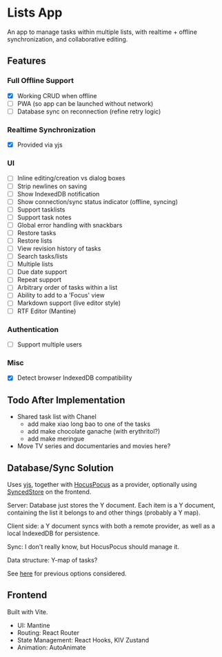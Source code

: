 # Lists App

An app to manage tasks within multiple lists, with realtime + offline synchronization, and collaborative editing.

## Features

### Full Offline Support

- [x] Working CRUD when offline
- [ ] PWA (so app can be launched without network)
- [ ] Database sync on reconnection (refine retry logic)

### Realtime Synchronization

- [x] Provided via yjs

### UI

- [ ] Inline editing/creation vs dialog boxes
- [ ] Strip newlines on saving
- [ ] Show IndexedDB notification
- [ ] Show connection/sync status indicator (offline, syncing)
- [ ] Support tasklists
- [ ] Support task notes
- [ ] Global error handling with snackbars
- [ ] Restore tasks
- [ ] Restore lists
- [ ] View revision history of tasks
- [ ] Search tasks/lists
- [ ] Multiple lists
- [ ] Due date support
- [ ] Repeat support
- [ ] Arbitrary order of tasks within a list
- [ ] Ability to add to a 'Focus' view
- [ ] Markdown support (live editor style)
- [ ] RTF Editor (Mantine)

### Authentication

- [ ] Support multiple users

### Misc

- [x] Detect browser IndexedDB compatibility 

## Todo After Implementation

- Shared task list with Chanel
  - add make xiao long bao to one of the tasks
  - add make chocolate ganache (with erythritol?)
  - add make meringue
- Move TV series and documentaries and movies here?

## Database/Sync Solution

Uses [yjs][yjs], together with [HocusPocus] as a provider, optionally using [SyncedStore][syncedstore] on the frontend.

Server: Database just stores the Y document. Each item is a Y document, containing the list it belongs to and other things (probably a Y map).

Client side: a Y document syncs with both a remote provider, as well as a local IndexedDB for persistence.

Sync: I don't really know, but HocusPocus should manage it.

Data structure: Y-map of tasks?

See [here](databases.md) for previous options considered.

## Frontend

Built with Vite.

- UI: Mantine
- Routing: React Router
- State Management: React Hooks, KIV Zustand
- Animation: AutoAnimate

[yjs]: https://github.com/yjs/yjs
[hocuspocus]: https://tiptap.dev/hocuspocus
[syncedstore]: https://syncedstore.org/docs/
